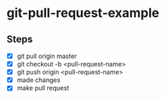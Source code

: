 # git-pull-request-example

## Steps
- [x] git pull origin master
- [x] git checkout -b &lt;pull-request-name&gt;
- [x] git push origin &lt;pull-request-name&gt;
- [x] made changes
- [x] make pull request
